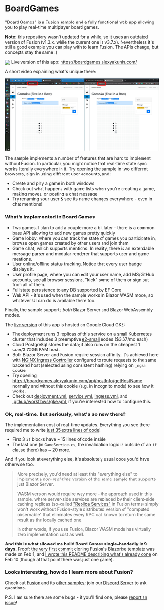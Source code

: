 # BoardGames

"Board Games" is a [Fusion] sample and a fully functional 
web app allowing you to play real-time multiplayer board games.

**Note:** this repository wasn't updated for a while, so it uses 
an outdated version of Fusion (v1.3.x, while the current one is v3.7.x). 
Nevertheless it's still a good example you can play with 
to learn Fusion. The APIs change, but concepts stay the same :)

<img src="https://img.shields.io/badge/-Live!-green" valign="middle"> Live version of this app: https://boardgames.alexyakunin.com/

A short video explaining what's unique there:

[<img src="doc/img/BoardGames.jpg">](https://www.youtube.com/watch?v=R1XB8UKJ1dk)

The sample implements a number of features that are 
hard to implement without Fusion. In particular, you might notice
that real-time state sync works literally everywhere in it. 
Try opening the sample in two different browsers, sign in using 
different user accounts, and:
- Create and play a game in both windows
- Check out what happens with game lists when you're
  creating a game, making moves, or posting a chat message
- Try renaming your user & see its name changes everywhere - 
  even in chat mentions!
  
### What's implemented in Board Games

- Two games. I plan to add a couple more  a bit later - 
  there is a common base API allowing to add new games 
  pretty quickly
- Game lobby, where you can track the state of games you
  participate in, browse open games created by other users 
  and join them
- Game chat, which supports mentions. In reality, there is
  an extendable message parser and modular renderer that 
  supports user and game mentions.
- User online/offline status tracking. Notice that every 
  user badge displays it.
- User profile page, where you can edit your user name, add 
  MS/GitHub accounts, see all browser sessions, "kick" some
  of them or sign out from all of them.
- Full state persistence to any DB supported by EF Core
- Web API - it's used when the sample works in Blazor 
  WASM mode, so whatever UI can do is available there too.

Finally, the sample supports *both* Blazor Server and 
Blazor WebAssembly modes.

The [live version] of this app is hosted on Google Cloud GKE:
- The deployment runs 3 replicas of this service on a small
  Kubernetes cluster that includes 3 preemptive
  [e2-small](https://cloud.google.com/compute/vm-instance-pricing#e2_sharedcore_machine_types) 
  nodes ($3.67/mo each)
- Cloud PostgreSql stores the data; it also runs on
  the cheapest 1 core/3.75GB RAM host.
- Both Blazor Server and Fusion require session affinity. 
  It's achieved here with 
  [NGINX Ingress Controller](https://kubernetes.github.io/ingress-nginx/examples/affinity/cookie/)
  configured to route requests to the same backend host
  (selected using consistent hashing) relying on `_ngsa` cookie
- Try opening https://boardgames.alexyakunin.com/api/hostInfo/getHostName
  normally and without this cookie (e.g. in incognito mode) to see 
  how it works. 
- Check out [deployment.yml](deployment.yml), [service.yml](service.yml),
  [ingress.yml](ingress.yml), and [.github/workflows/gke.yml](.github/workflows/gke.yml), 
  if you're interested how to configure this.
                   
### Ok, real-time. But seriously, what's so new there?

The implementation cost of real-time updates. Everything you 
see there required me to write [just 35 extra lines of code](https://github.com/alexyakunin/BoardGames/search?q=IsInvalidating)!

- First 3 `if` blocks have ~ 15 lines of code inside
- The last one (in `GameService.cs`, the invalidation logic is outside of 
  an `if` clause there) has ~ 20 more.
  
And if you look at everything else, it's absolutely usual code you'd 
have otherwise too.

> More precisely, you'd need at least this "everything else" to implement 
a *non-real-time* version of the same sample that supports just 
Blazor Server.
>
> WASM version would require way more - the approach used in this sample,
where server-side services are replaced by their client-side caching
replicas (so-called 
["Replica Services"](https://github.com/servicetitan/Stl.Fusion.Samples/blob/master/docs/tutorial/Part04.md)
in Fusion terms) simply won't work without Fusion-style distributed
version of "computed observable" that eliminates every RPC call known 
to return the same result as the locally cached one. 
>
> In other words, if you use Fusion, Blazor WASM mode has virtually 
zero implementation cost as well. 

**And this is what allowed me build Board Games single-handedly
in 9 days.** Proof: 
[the very first commit](https://github.com/servicetitan/Stl.Fusion.Samples/commit/546ae7597bc7fa3a0b3c7f3b84e3a463bc3fd28f)
cloning Fusion's Blazorise template was made on Feb 1, 
and [I wrote this README describing what's already done](https://github.com/alexyakunin/BoardGames/commit/b1042a74209050cb79fb4e248f84a03c2b600fbf)
on Feb 10 (though at that point there was just one game). 

### Looks interesting, how do I learn more about Fusion?

Check out [Fusion] and its 
[other samples](https://github.com/servicetitan/Stl.Fusion.Samples);
join our [Discord Server] to ask questions.

P.S. I am sure there are some bugs - if you'll find one, 
please 
[report an issue](https://github.com/alexyakunin/BoardGames/issues)!

[Fusion]: https://github.com/servicetitan/Stl.Fusion
[Live version]: https://boardgames.alexyakunin.com/
[Discord Server]: https://discord.gg/EKEwv6d
